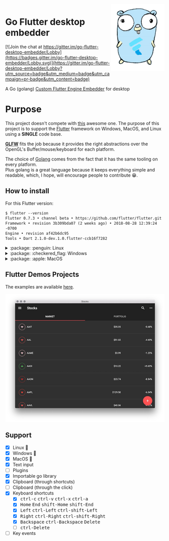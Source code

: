<img src="./mascot.png" width="170" align="right">

# Go Flutter desktop embedder 

[![Join the chat at https://gitter.im/go-flutter-desktop-embedder/Lobby](https://badges.gitter.im/go-flutter-desktop-embedder/Lobby.svg)](https://gitter.im/go-flutter-desktop-embedder/Lobby?utm_source=badge&utm_medium=badge&utm_campaign=pr-badge&utm_content=badge)

A Go (golang) [Custom Flutter Engine
Embedder](https://github.com/flutter/engine/wiki/Custom-Flutter-Engine-Embedders)
for desktop

# Purpose
This project doesn't compete with
[this](https://github.com/google/flutter-desktop-embedding) awesome one.
The purpose of this project is to support the 
[Flutter](https://github.com/flutter/flutter) framework on Windows, MacOS, and
Linux using a **SINGLE** code base.  

[**GLFW**](https://github.com/go-gl/glfw) fits the job because it
provides the right abstractions over the OpenGL's Buffer/mouse/keyboard for each platform.  

The choice of [Golang](https://github.com/golang/go) comes from the fact that it
has the same tooling on every platform.  
Plus golang is a great language because it keeps everything simple and readable,
which, I hope, will encourage people to contribute :grin:.

## How to install

For this Flutter version:
```
$ flutter --version
Flutter 0.7.3 • channel beta • https://github.com/flutter/flutter.git
Framework • revision 3b309bda07 (2 weeks ago) • 2018-08-28 12:39:24 -0700
Engine • revision af42b6dc95
Tools • Dart 2.1.0-dev.1.0.flutter-ccb16f7282
```

<details>
<summary> :package: :penguin: Linux</summary>
<h4>From binaries</h4>
Check out the <a href="https://github.com/Drakirus/go-flutter-desktop-embedder/releases">Release</a> page for prebuilt versions.

<h4>From source</h4>

Go read first: [go-gl/glfw](https://github.com/go-gl/glfw/)  


```bash
# Clone
git clone https://github.com/Drakirus/go-flutter-desktop-embedder.git
cd go-flutter-desktop-embedder

# Build the flutter simpleDemo project
cd example/simpleDemo/
cd flutter_project/demo/
flutter build bundle
cd ../..

# Download the share library (CORRESPONDING to the Flutter's version shown above)
wget https://storage.googleapis.com/flutter_infra/flutter/af42b6dc95bd9f719e43c4e9f29a00640f0f0bba/linux-x64/linux-x64-embedder -O .build/temp.zip

# Extract the share library
unzip .build/temp.zip -x flutter_embedder.h

# REQUIRED: When using `go build` or `go run main.go`, the go library need to know where to look for the share library
export CGO_LDFLAGS="-L${PWD}"

# If you `go build`, the share library must stay in the same path, relative to the go binary

# Get the libraries
go get -u -v github.com/Drakirus/go-flutter-desktop-embedder

# Make sure the path in "main.go" to the `icudtl.dat` is correct.
# Build the example project
go build
```

</details>

<details>
<summary> :package: :checkered_flag: Windows</summary>
<h4>From binaries</h4>
Check out the <a href="https://github.com/Drakirus/go-flutter-desktop-embedder/releases">Release</a> page for prebuilt versions.

<h4>From source</h4>

Go read first: [go-gl/glfw](https://github.com/go-gl/glfw/)  


```bash
# Clone
git clone https://github.com/Drakirus/go-flutter-desktop-embedder.git
cd go-flutter-desktop-embedder

# Build the flutter simpleDemo project
cd example/simpleDemo/
cd flutter_project/demo/
flutter build bundle
cd ../..

# Download the share library (CORRESPONDING to the Flutter's version shown above)
# => https://storage.googleapis.com/flutter_infra/flutter/af42b6dc95bd9f719e43c4e9f29a00640f0f0bba/windows-x64/windows-x64-embedder.zip

# Move the share library
# => "flutter_engine.dll" must be in the flutter example project (where the main.go is)

# REQUIRED: When using `go build` or `go run main.go`, the go library need to know where to look for the share library
set CGO_LDFLAGS=-L%cd%

# If you `go build`, the share library must stay in the same path, relative to the go binary

# Get the libraries
go get -u -v github.com/Drakirus/go-flutter-desktop-embedder

# Make sure the path in "main.go" to the `icudtl.dat` is correct.
# Build or Run the example project
go run main.go
```

</details>

<details>
<summary> :package: :apple: MacOS</summary>
<h4>From binaries</h4>
Check out the <a href="https://github.com/Drakirus/go-flutter-desktop-embedder/releases">Release</a> page for prebuilt versions.

<h4>From source</h4>

Go read first: [go-gl/glfw](https://github.com/go-gl/glfw/)  


```bash
# Clone
git clone https://github.com/Drakirus/go-flutter-desktop-embedder.git
cd go-flutter-desktop-embedder

# Build the flutter simpleDemo project
cd example/simpleDemo/
cd flutter_project/demo/
flutter build bundle
cd ../..

# Download the share library (CORRESPONDING to the Flutter's version shown above)
wget https://storage.googleapis.com/flutter_infra/flutter/af42b6dc95bd9f719e43c4e9f29a00640f0f0bba/darwin-x64/FlutterEmbedder.framework.zip -O .build/temp.zip

# Move the share library
unzip .build/temp.zip -d .build && unzip .build/FlutterEmbedder.framework.zip -d .build/FlutterEmbedder.framework
mv .build/FlutterEmbedder.framework .

# REQUIRED: When using `go build` or `go run main.go`, the go library need to know where to look for the share library
export CGO_LDFLAGS="-F${PWD} -Wl,-rpath,@executable_path"

# If you `go build`, the share library must stay in the same path, relative to the go binary

# Get the libraries
go get -u -v github.com/Drakirus/go-flutter-desktop-embedder

# Make sure the path in "main.go" to the `icudtl.dat` is correct.
# Build the example project
go build
```

</details>


## Flutter Demos Projects

The examples are available [here](./example/).

<img src="./stocks.jpg" width="900" align="center" alt="Screenshot of the Stocks demo app on macOS">

## Support

- [x] Linux :penguin:
- [x] Windows :checkered_flag:
- [x] MacOS :apple:
- [x] Text input
- [ ] Plugins
- [x] Importable go library
- [x] Clipboard (through shortcuts)
- [ ] Clipboard (through the click)
- [x] Keyboard shortcuts
   - [x] <kbd>ctrl-c</kbd>  <kbd>ctrl-v</kbd>  <kbd>ctrl-x</kbd>  <kbd>ctrl-a</kbd>
   - [x] <kbd>Home</kbd>  <kbd>End</kbd>  <kbd>shift-Home</kbd>  <kbd>shift-End</kbd>
   - [x] <kbd>Left</kbd>  <kbd>ctrl-Left</kbd>  <kbd>ctrl-shift-Left</kbd>
   - [x] <kbd>Right</kbd>  <kbd>ctrl-Right</kbd>  <kbd>ctrl-shift-Right</kbd>
   - [x] <kbd>Backspace</kbd>  <kbd>ctrl-Backspace</kbd> <kbd>Delete</kbd>
   - [ ] <kbd>ctrl-Delete</kbd>
- [ ] Key events
